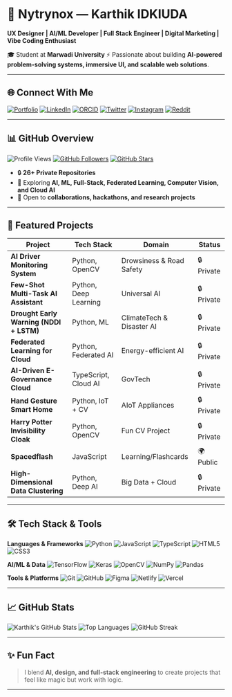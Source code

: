 # 🌌 Nytrynox — Karthik IDKIUDA

**UX Designer | AI/ML Developer | Full Stack Engineer | Digital Marketing | Vibe Coding Enthusiast**

🎓 Student at **Marwadi University**
⚡ Passionate about building **AI-powered problem-solving systems, immersive UI, and scalable web solutions**.

---

## 🌐 Connect With Me

[![Portfolio](https://img.shields.io/badge/Portfolio-Visit-1abc9c?style=for-the-badge\&logo=firefox\&logoColor=white)](https://aquamarine-kheer-233b3a.netlify.app/)
[![LinkedIn](https://img.shields.io/badge/LinkedIn-Karthik-0077B5?style=for-the-badge\&logo=linkedin\&logoColor=white)](https://in/karthik129259)
[![ORCID](https://img.shields.io/badge/ORCID-0009--0008--2949--5592-A6CE39?style=for-the-badge\&logo=orcid\&logoColor=white)](https://orcid.org/0009-0008-2949-5592)
[![Twitter](https://img.shields.io/badge/Twitter-@Karthik64066151-1DA1F2?style=for-the-badge\&logo=twitter\&logoColor=white)](https://twitter.com/Karthik64066151)
[![Instagram](https://img.shields.io/badge/Instagram-_karthik.z_-E4405F?style=for-the-badge\&logo=instagram\&logoColor=white)](https://instagram.com/_karthik.z_)
[![Reddit](https://img.shields.io/badge/Reddit-Conscious--Gain29-FF4500?style=for-the-badge\&logo=reddit\&logoColor=white)](https://reddit.com/u/Conscious-Gain29)

---

## 📊 GitHub Overview

![Profile Views](https://komarev.com/ghpvc/?username=karthik330\&label=Profile%20Views\&color=ff69b4\&style=flat-square)
[![GitHub Followers](https://img.shields.io/github/followers/karthik330?label=Followers\&style=social)](https://github.com/karthik330)
[![GitHub Stars](https://img.shields.io/github/stars/karthik330?affiliations=OWNER\&style=social)](https://github.com/karthik330?tab=repositories)

* 🔒 **26+ Private Repositories**
* 🌟 Exploring **AI, ML, Full-Stack, Federated Learning, Computer Vision, and Cloud AI**
* 🤝 Open to **collaborations, hackathons, and research projects**

---

## 🚀 Featured Projects

| Project                                 | Tech Stack            | Domain                    | Status     |
| --------------------------------------- | --------------------- | ------------------------- | ---------- |
| **AI Driver Monitoring System**         | Python, OpenCV        | Drowsiness & Road Safety  | 🔒 Private |
| **Few-Shot Multi-Task AI Assistant**    | Python, Deep Learning | Universal AI              | 🔒 Private |
| **Drought Early Warning (NDDI + LSTM)** | Python, ML            | ClimateTech & Disaster AI | 🔒 Private |
| **Federated Learning for Cloud**        | Python, Federated AI  | Energy-efficient AI       | 🔒 Private |
| **AI-Driven E-Governance Cloud**        | TypeScript, Cloud AI  | GovTech                   | 🔒 Private |
| **Hand Gesture Smart Home**             | Python, IoT + CV      | AIoT Appliances           | 🔒 Private |
| **Harry Potter Invisibility Cloak**     | Python, OpenCV        | Fun CV Project            | 🔒 Private |
| **Spacedflash**                         | JavaScript            | Learning/Flashcards       | 🌍 Public  |
| **High-Dimensional Data Clustering**    | Python, Deep AI       | Big Data + Cloud          | 🔒 Private |

---

## 🛠️ Tech Stack & Tools

**Languages & Frameworks**
![Python](https://img.shields.io/badge/Python-3776AB?style=flat-square\&logo=python\&logoColor=white)
![JavaScript](https://img.shields.io/badge/JavaScript-F7DF1E?style=flat-square\&logo=javascript\&logoColor=black)
![TypeScript](https://img.shields.io/badge/TypeScript-3178C6?style=flat-square\&logo=typescript\&logoColor=white)
![HTML5](https://img.shields.io/badge/HTML5-E34F26?style=flat-square\&logo=html5\&logoColor=white)
![CSS3](https://img.shields.io/badge/CSS3-1572B6?style=flat-square\&logo=css3\&logoColor=white)

**AI/ML & Data**
![TensorFlow](https://img.shields.io/badge/TensorFlow-FF6F00?style=flat-square\&logo=tensorflow\&logoColor=white)
![Keras](https://img.shields.io/badge/Keras-D00000?style=flat-square\&logo=keras\&logoColor=white)
![OpenCV](https://img.shields.io/badge/OpenCV-27338e?style=flat-square\&logo=opencv\&logoColor=white)
![NumPy](https://img.shields.io/badge/NumPy-013243?style=flat-square\&logo=numpy\&logoColor=white)
![Pandas](https://img.shields.io/badge/Pandas-150458?style=flat-square\&logo=pandas\&logoColor=white)

**Tools & Platforms**
![Git](https://img.shields.io/badge/Git-F05032?style=flat-square\&logo=git\&logoColor=white)
![GitHub](https://img.shields.io/badge/GitHub-181717?style=flat-square\&logo=github\&logoColor=white)
![Figma](https://img.shields.io/badge/Figma-F24E1E?style=flat-square\&logo=figma\&logoColor=white)
![Netlify](https://img.shields.io/badge/Netlify-00C7B7?style=flat-square\&logo=netlify\&logoColor=white)
![Vercel](https://img.shields.io/badge/Vercel-000000?style=flat-square\&logo=vercel\&logoColor=white)

---

## 📈 GitHub Stats

![Karthik's GitHub Stats](https://github-readme-stats.vercel.app/api?username=karthik330\&show_icons=true\&theme=radical)
![Top Languages](https://github-readme-stats.vercel.app/api/top-langs/?username=karthik330\&layout=compact\&theme=radical)
![GitHub Streak](https://streak-stats.demolab.com?user=karthik330\&theme=radical\&hide_border=false)

---

## ✨ Fun Fact

> I blend **AI, design, and full-stack engineering** to create projects that feel like magic but work with logic.

---
